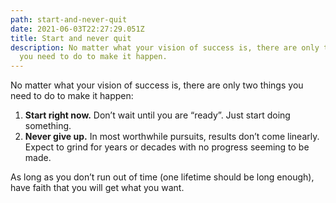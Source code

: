 ```yaml
---
path: start-and-never-quit
date: 2021-06-03T22:27:29.051Z
title: Start and never quit
description: No matter what your vision of success is, there are only two things
  you need to do to make it happen.
---
```

No matter what your vision of success is, there are only two things you need to do to make it happen:

1. **Start right now.** Don’t wait until you are “ready”. Just start doing something.
2. **Never give up.** In most worthwhile pursuits, results don’t come linearly. Expect to grind for years or decades with no progress seeming to be made.

As long as you don’t run out of time (one lifetime should be long enough), have faith that you will get what you want.